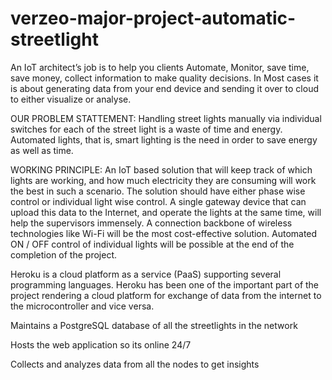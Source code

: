 # verzeo-major-project-automatic-streetlight

An IoT architect’s job is to help you clients Automate, Monitor, save time, save money, collect
information to make quality decisions.
In Most cases it is about generating data from your end device and sending it over to cloud to either
visualize or analyse.

OUR PROBLEM STATTEMENT: 
Handling street lights manually via individual switches for each of the street light is a waste of time and energy. Automated lights, that is, smart lighting is the need in order to save energy as well as time.

WORKING PRINCIPLE: 
An IoT based solution that will keep track of which lights are working, and how much electricity they are consuming will work the best in such a scenario. The solution should have either phase wise control or individual light wise control. A single gateway device that can upload this data to the Internet, and operate the lights at the same time, will help the supervisors immensely. A connection backbone of wireless technologies like Wi-Fi will be the most cost-effective solution. Automated ON / OFF control of individual lights will be possible at the end of the completion of the project.

Heroku is a cloud platform as a service (PaaS) supporting several programming languages. Heroku has been one of the important part of the project rendering a cloud platform for exchange of data from the internet to the microcontroller and vice versa.

Maintains a PostgreSQL database of all the streetlights
in the network

Hosts the web application so its online 24/7

Collects and analyzes data from all the nodes to get
insights
